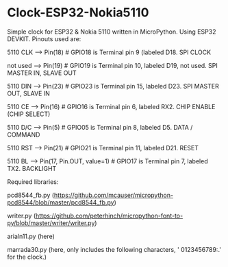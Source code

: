 # Clock-ESP32-Nokia5110
Simple clock for ESP32 &amp; Nokia 5110 written in MicroPython.  Using ESP32 DEVKIT.  Pinouts used are:

5110 CLK --> Pin(18)   # GPIO18 is Terminal pin 9 (labeled D18.  SPI CLOCK

not used --> Pin(19)  # GPIO19 is Terminal pin 10, labeled D19, not used. SPI MASTER IN, SLAVE OUT

5110 DIN --> Pin(23)  # GPIO23 is Terminal pin 15, labeled D23.  SPI MASTER OUT, SLAVE IN

5110 CE --> Pin(16)    # GPIO16 is Terminal pin 6, labeled RX2.  CHIP ENABLE (CHIP SELECT)

5110 D/C --> Pin(5)     # GPIO05 is Terminal pin 8, labeled D5.  DATA / COMMAND

5110 RST --> Pin(21)   # GPIO21 is Terminal pin 11, labeled D21.  RESET

5110 BL --> Pin(17, Pin.OUT, value=1)  # GPIO17 is Terminal pin 7, labeled TX2.  BACKLIGHT

Required libraries:

pcd8544_fb.py (https://github.com/mcauser/micropython-pcd8544/blob/master/pcd8544_fb.py)

writer.py (https://github.com/peterhinch/micropython-font-to-py/blob/master/writer/writer.py)

arialn11.py (here)

marrada30.py (here, only includes the following characters, ' 0123456789:.' for the clock.)
